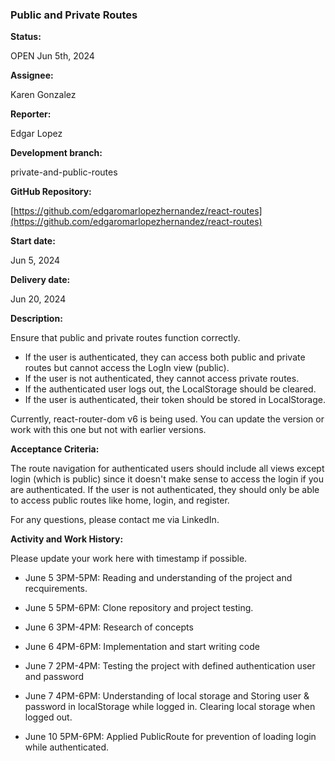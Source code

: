 ### Public and Private Routes

**Status:**

OPEN Jun 5th, 2024

**Assignee:**

Karen Gonzalez

**Reporter:**

Edgar Lopez

**Development branch:**

private-and-public-routes

**GitHub Repository:**

[https://github.com/edgaromarlopezhernandez/react-routes](https://github.com/edgaromarlopezhernandez/react-routes)

**Start date:**

Jun 5, 2024

**Delivery date:**

Jun 20, 2024

**Description:**

Ensure that public and private routes function correctly.

* If the user is authenticated, they can access both public and private routes but cannot access the LogIn view (public).
* If the user is not authenticated, they cannot access private routes.
* If the authenticated user logs out, the LocalStorage should be cleared.
* If the user is authenticated, their token should be stored in LocalStorage.

Currently, react-router-dom v6 is being used. You can update the version or work with this one but not with earlier versions.

**Acceptance Criteria:**

The route navigation for authenticated users should include all views except login (which is public) since it doesn't make sense to access the login if you are authenticated. If the user is not authenticated, they should only be able to access public routes like home, login, and register.

For any questions, please contact me via LinkedIn.

**Activity and Work History:**

Please update your work here with timestamp if possible.

* June 5 3PM-5PM: Reading and understanding of the project and recquirements.

* June 5 5PM-6PM: Clone repository and project testing.

* June 6 3PM-4PM: Research of concepts

* June 6 4PM-6PM: Implementation and start writing code

* June 7 2PM-4PM: Testing the project with defined authentication user and password

* June 7 4PM-6PM: Understanding of local storage and Storing user & password in localStorage while logged in. Clearing local storage when logged out.

* June 10 5PM-6PM: Applied PublicRoute for prevention of loading login while authenticated.

